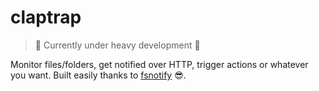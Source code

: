 # claptrap

> :construction: Currently under heavy development :construction:

Monitor files/folders, get notified over HTTP, trigger actions or whatever you want. 
Built easily thanks to [fsnotify](https://github.com/fsnotify/fsnotify) :sunglasses:.

